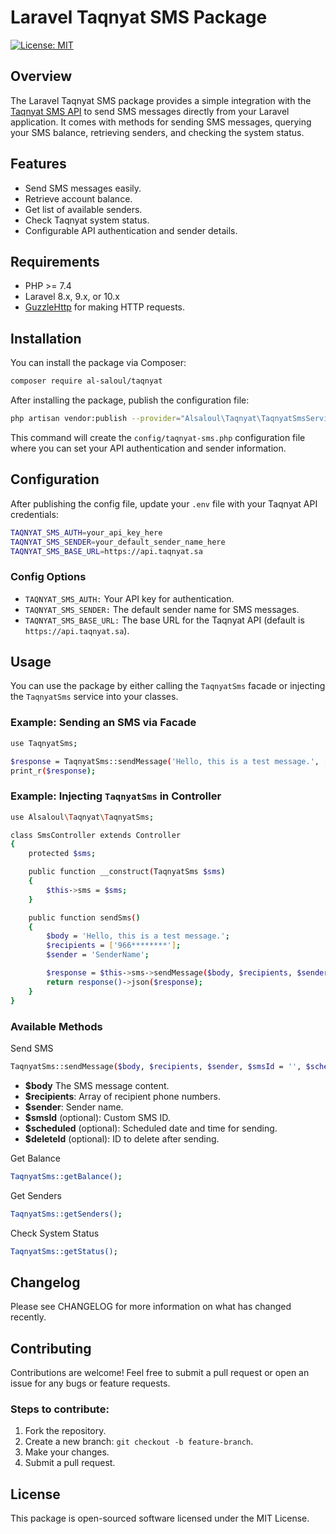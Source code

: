 # Laravel Taqnyat SMS Package

[![License: MIT](https://img.shields.io/badge/License-MIT-blue.svg)](https://opensource.org/licenses/MIT)

## Overview

The Laravel Taqnyat SMS package provides a simple integration with the [Taqnyat SMS API](https://www.taqnyat.sa) to send SMS messages directly from your Laravel application. It comes with methods for sending SMS messages, querying your SMS balance, retrieving senders, and checking the system status.

## Features

- Send SMS messages easily.
- Retrieve account balance.
- Get list of available senders.
- Check Taqnyat system status.
- Configurable API authentication and sender details.

## Requirements

- PHP >= 7.4
- Laravel 8.x, 9.x, or 10.x
- [GuzzleHttp](https://github.com/guzzle/guzzle) for making HTTP requests.

## Installation

You can install the package via Composer:

```bash
composer require al-saloul/taqnyat
```
After installing the package, publish the configuration file:

```bash
php artisan vendor:publish --provider="Alsaloul\Taqnyat\TaqnyatSmsServiceProvider"
```

This command will create the `config/taqnyat-sms.php` configuration file where you can set your API authentication and sender information.

## Configuration
After publishing the config file, update your `.env` file with your Taqnyat API credentials:

```bash
TAQNYAT_SMS_AUTH=your_api_key_here
TAQNYAT_SMS_SENDER=your_default_sender_name_here
TAQNYAT_SMS_BASE_URL=https://api.taqnyat.sa
```
### Config Options

- `TAQNYAT_SMS_AUTH:` Your API key for authentication.
- `TAQNYAT_SMS_SENDER:` The default sender name for SMS messages.
- `TAQNYAT_SMS_BASE_URL:` The base URL for the Taqnyat API (default is `https://api.taqnyat.sa`).

## Usage
You can use the package by either calling the `TaqnyatSms` facade or injecting the `TaqnyatSms` service into your classes.

### Example: Sending an SMS via Facade

```bash
use TaqnyatSms;

$response = TaqnyatSms::sendMessage('Hello, this is a test message.', ['966********'], 'SenderName');
print_r($response);
```

### Example: Injecting `TaqnyatSms` in Controller

```bash
use Alsaloul\Taqnyat\TaqnyatSms;

class SmsController extends Controller
{
    protected $sms;

    public function __construct(TaqnyatSms $sms)
    {
        $this->sms = $sms;
    }

    public function sendSms()
    {
        $body = 'Hello, this is a test message.';
        $recipients = ['966********'];
        $sender = 'SenderName';

        $response = $this->sms->sendMessage($body, $recipients, $sender);
        return response()->json($response);
    }
}
```
### Available Methods
Send SMS
```bash
TaqnyatSms::sendMessage($body, $recipients, $sender, $smsId = '', $scheduled = '', $deleteId = '');
```

- **$body** The SMS message content.
- **$recipients**: Array of recipient phone numbers.
- **$sender**: Sender name.
- **$smsId** (optional): Custom SMS ID.
- **$scheduled** (optional): Scheduled date and time for sending.
- **$deleteId** (optional): ID to delete after sending.

Get Balance
```bash
TaqnyatSms::getBalance();
```
Get Senders
```bash
TaqnyatSms::getSenders();
```
Check System Status
```bash
TaqnyatSms::getStatus();
```

## Changelog
Please see CHANGELOG for more information on what has changed recently.

## Contributing
Contributions are welcome! Feel free to submit a pull request or open an issue for any bugs or feature requests.

### Steps to contribute:
1. Fork the repository.
2. Create a new branch: `git checkout -b feature-branch`.
3. Make your changes.
4. Submit a pull request.

## License
This package is open-sourced software licensed under the MIT License.
